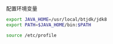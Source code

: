 配置环境变量

```sh
export JAVA_HOME=/usr/local/btjdk/jdk8
export PATH=$JAVA_HOME/bin:$PATH
```

```sh
source /etc/profile
```

